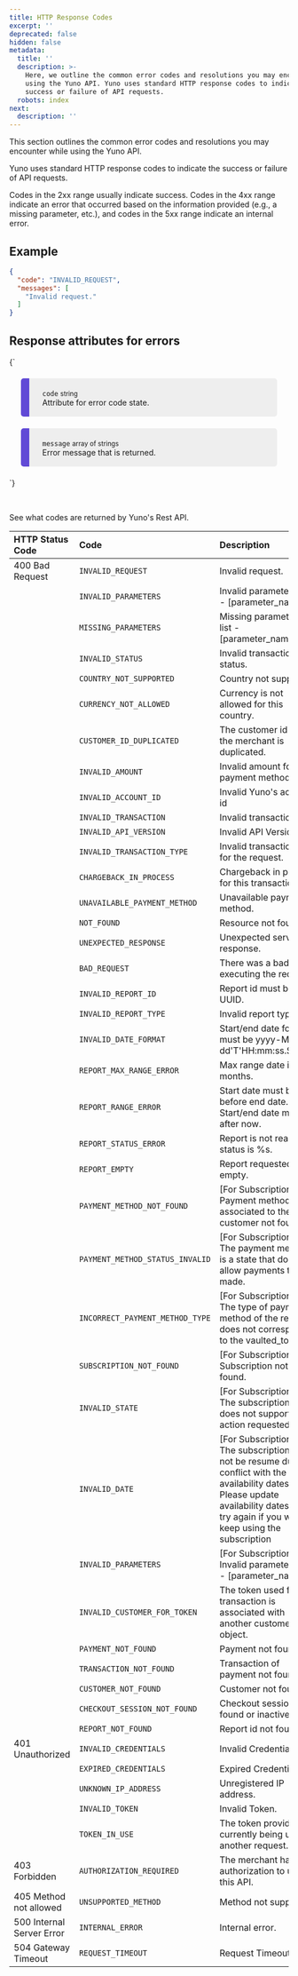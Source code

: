 ```yaml
---
title: HTTP Response Codes
excerpt: ''
deprecated: false
hidden: false
metadata:
  title: ''
  description: >-
    Here, we outline the common error codes and resolutions you may encounter
    using the Yuno API. Yuno uses standard HTTP response codes to indicate the
    success or failure of API requests.
  robots: index
next:
  description: ''
---
```

This section outlines the common error codes and resolutions you may encounter while using the Yuno API.

Yuno uses standard HTTP response codes to indicate the success or failure of API requests.

Codes in the 2xx range usually indicate success. Codes in the 4xx range indicate an error that occurred based on the information provided (e.g., a missing parameter, etc.), and codes in the 5xx range indicate an internal error.

## Example

```json
{
  "code": "INVALID_REQUEST",
  "messages": [
    "Invalid request."
  ]
}
```

## Response attributes for errors

<HTMLBlock>{`
<div>
  <div class="yuno">
    <p><code>code</code> <small>string</small>
      <br/>Attribute for error code state.
    </p>  
  </div>
  
  <div class="yuno">
    <p><code>message</code> <small>array of strings</small>
      <br/>Error message that is returned.
    </p>  
  </div>
</div>

<style>
  :root {
    --yuno-main-color: #614AD6;
    --yellow: #CEE65A;
  }
  details {
    display: flex;
    overflow: hidden;
  }
   .yuno  p {
      margin-left: 20px;
    }
    .yuno {
      --highlight: var(--eee) ;
      background: #eee;
      margin: 1.5em;
      border-radius: 5px;
      border-left: 15px solid var(--yuno-main-color);
      padding: 0.25em; 
    }
</style>
`}</HTMLBlock>

<br />

See what codes are returned by Yuno's Rest API.

| HTTP Status Code          | Code                            | Description                                                                                                                                                                                        |
| :------------------------ | :------------------------------ | :------------------------------------------------------------------------------------------------------------------------------------------------------------------------------------------------- |
| 400 Bad Request           | `INVALID_REQUEST`               | Invalid request.                                                                                                                                                                                   |
|                           | `INVALID_PARAMETERS`            | Invalid parameters: list - \[parameter\_name].                                                                                                                                                     |
|                           | `MISSING_PARAMETERS`            | Missing parameters: list - \[parameter\_name].                                                                                                                                                     |
|                           | `INVALID_STATUS`                | Invalid transaction status.                                                                                                                                                                        |
|                           | `COUNTRY_NOT_SUPPORTED`         | Country not supported.                                                                                                                                                                             |
|                           | `CURRENCY_NOT_ALLOWED`          | Currency is not allowed for this country.                                                                                                                                                          |
|                           | `CUSTOMER_ID_DUPLICATED`        | The customer id for the merchant is duplicated.                                                                                                                                                    |
|                           | `INVALID_AMOUNT`                | Invalid amount for the payment method.                                                                                                                                                             |
|                           | `INVALID_ACCOUNT_ID`            | Invalid Yuno's account id                                                                                                                                                                          |
|                           | `INVALID_TRANSACTION`           | Invalid transaction id                                                                                                                                                                             |
|                           | `INVALID_API_VERSION`           | Invalid API Version.                                                                                                                                                                               |
|                           | `INVALID_TRANSACTION_TYPE`      | Invalid transaction type for the request.                                                                                                                                                          |
|                           | `CHARGEBACK_IN_PROCESS`         | Chargeback in place for this transaction.                                                                                                                                                          |
|                           | `UNAVAILABLE_PAYMENT_METHOD`    | Unavailable payment method.                                                                                                                                                                        |
|                           | `NOT_FOUND`                     | Resource not found.                                                                                                                                                                                |
|                           | `UNEXPECTED_RESPONSE`           | Unexpected service response.                                                                                                                                                                       |
|                           | `BAD_REQUEST`                   | There was a bad error executing the request.                                                                                                                                                       |
|                           | `INVALID_REPORT_ID`             | Report id must be UUID.                                                                                                                                                                            |
|                           | `INVALID_REPORT_TYPE`           | Invalid report type.                                                                                                                                                                               |
|                           | `INVALID_DATE_FORMAT`           | Start/end date format must be yyyy-MM-dd'T'HH:mm:ss.SSS'Z'.                                                                                                                                        |
|                           | `REPORT_MAX_RANGE_ERROR`        | Max range date is two months.                                                                                                                                                                      |
|                           | `REPORT_RANGE_ERROR`            | Start date must be before end date. Start/end date must be after now.                                                                                                                              |
|                           | `REPORT_STATUS_ERROR`           | Report is not ready yet, status is %s.                                                                                                                                                             |
|                           | `REPORT_EMPTY`                  | Report requested is empty.                                                                                                                                                                         |
|                           | `PAYMENT_METHOD_NOT_FOUND`      | \[For Subscriptions] - Payment method associated to the customer not found                                                                                                                         |
|                           | `PAYMENT_METHOD_STATUS_INVALID` | \[For Subscriptions] - The payment method is a state that does not allow payments to be made.                                                                                                      |
|                           | `INCORRECT_PAYMENT_METHOD_TYPE` | \[For Subscriptions] - The type of payment method of the request does not correspond to the vaulted\_token.                                                                                        |
|                           | `SUBSCRIPTION_NOT_FOUND`        | \[For Subscriptions] - Subscription not found.                                                                                                                                                     |
|                           | `INVALID_STATE`                 | \[For Subscriptions] - The subscription state does not support the action requested.                                                                                                               |
|                           | `INVALID_DATE`                  | \[For Subscriptions] - The subscription can not be resume due to a conflict with the availability dates. Please update availability dates and try again if you want to keep using the subscription |
|                           | `INVALID_PARAMETERS`            | \[For Subscriptions] - Invalid parameters: list - \[parameter\_name].                                                                                                                              |
|                           | `INVALID_CUSTOMER_FOR_TOKEN`    | The token used for this transaction is associated with another customer object.                                                                                                                    |
|                           | `PAYMENT_NOT_FOUND`             | Payment not found.                                                                                                                                                                                 |
|                           | `TRANSACTION_NOT_FOUND`         | Transaction of payment not found                                                                                                                                                                   |
|                           | `CUSTOMER_NOT_FOUND`            | Customer not found                                                                                                                                                                                 |
|                           | `CHECKOUT_SESSION_NOT_FOUND`    | Checkout session not found or inactive                                                                                                                                                             |
|                           | `REPORT_NOT_FOUND`              | Report id not found                                                                                                                                                                                |
| 401 Unauthorized          | `INVALID_CREDENTIALS`           | Invalid Credentials.                                                                                                                                                                               |
|                           | `EXPIRED_CREDENTIALS`           | Expired Credentials.                                                                                                                                                                               |
|                           | `UNKNOWN_IP_ADDRESS`            | Unregistered IP address.                                                                                                                                                                           |
|                           | `INVALID_TOKEN`                 | Invalid Token.                                                                                                                                                                                     |
|                           | `TOKEN_IN_USE`                  | The token provided is currently being used in another request.                                                                                                                                     |
| 403 Forbidden             | `AUTHORIZATION_REQUIRED`        | The merchant has no authorization to use this API.                                                                                                                                                 |
| 405 Method not allowed    | `UNSUPPORTED_METHOD`            | Method not supported.                                                                                                                                                                              |
| 500 Internal Server Error | `INTERNAL_ERROR`                | Internal error.                                                                                                                                                                                    |
| 504 Gateway Timeout       | `REQUEST_TIMEOUT`               | Request Timeout.                                                                                                                                                                                   |